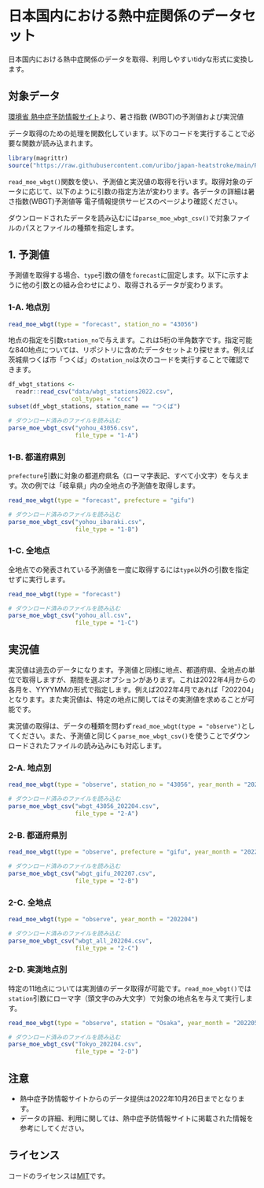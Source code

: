 日本国内における熱中症関係のデータセット
=================

日本国内における熱中症関係のデータを取得、利用しやすいtidyな形式に変換します。

## 対象データ

[環境省 熱中症予防情報サイト](https://www.wbgt.env.go.jp/)より、暑さ指数 (WBGT)の予測値および実況値

データ取得のための処理を関数化しています。以下のコードを実行することで必要な関数が読み込まれます。

```r
library(magrittr)
source("https://raw.githubusercontent.com/uribo/japan-heatstroke/main/R/read_moe_wbgt.R")
```

`read_moe_wbgt()`関数を使い、予測値と実況値の取得を行います。取得対象のデータに応じて、以下のように引数の指定方法が変わります。各データの詳細は暑さ指数(WBGT)予測値等 電子情報提供サービスのページより確認ください。

ダウンロードされたデータを読み込むには`parse_moe_wbgt_csv()`で対象ファイルのパスとファイルの種類を指定します。

## 1. 予測値

予測値を取得する場合、`type`引数の値を`forecast`に固定します。以下に示すように他の引数との組み合わせにより、取得されるデータが変わります。

### 1-A. 地点別

```r
read_moe_wbgt(type = "forecast", station_no = "43056")
```

地点の指定を引数`station_no`で与えます。これは5桁の半角数字です。指定可能な840地点については、リポジトリに含めたデータセットより探せます。例えば茨城県つくば市「つくば」の`station_no`は次のコードを実行することで確認できます。

```r
df_wbgt_stations <- 
  readr::read_csv("data/wbgt_stations2022.csv",
                  col_types = "cccc")
subset(df_wbgt_stations, station_name == "つくば")
```

```r
# ダウンロード済みのファイルを読み込む
parse_moe_wbgt_csv("yohou_43056.csv",
                   file_type = "1-A")
```

### 1-B. 都道府県別

`prefecture`引数に対象の都道府県名（ローマ字表記、すべて小文字）を与えます。次の例では「岐阜県」内の全地点の予測値を取得します。

```r
read_moe_wbgt(type = "forecast", prefecture = "gifu")
```

```r
# ダウンロード済みのファイルを読み込む
parse_moe_wbgt_csv("yohou_ibaraki.csv",
                   file_type = "1-B")
```

### 1-C. 全地点

全地点での発表されている予測値を一度に取得するには`type`以外の引数を指定せずに実行します。

```r
read_moe_wbgt(type = "forecast")
```

```r
# ダウンロード済みのファイルを読み込む
parse_moe_wbgt_csv("yohou_all.csv",
                   file_type = "1-C")
```

## 実況値

実況値は過去のデータになります。予測値と同様に地点、都道府県、全地点の単位で取得しますが、期間を選ぶオプションがあります。これは2022年4月からの各月を、YYYYMMの形式で指定します。例えば2022年4月であれば「202204」となります。また実況値は、特定の地点に関してはその実測値を求めることが可能です。

実況値の取得は、データの種類を問わず`read_moe_wbgt(type = "observe")`としてください。また、予測値と同じく`parse_moe_wbgt_csv()`を使うことでダウンロードされたファイルの読み込みにも対応します。

### 2-A. 地点別

```r
read_moe_wbgt(type = "observe", station_no = "43056", year_month = "202204")
```

```r
# ダウンロード済みのファイルを読み込む
parse_moe_wbgt_csv("wbgt_43056_202204.csv",
                   file_type = "2-A")
```


### 2-B. 都道府県別

```r
read_moe_wbgt(type = "observe", prefecture = "gifu", year_month = "202207")
```

```r
# ダウンロード済みのファイルを読み込む
parse_moe_wbgt_csv("wbgt_gifu_202207.csv",
                   file_type = "2-B")
```

### 2-C. 全地点

```r
read_moe_wbgt(type = "observe", year_month = "202204")
```

```r
# ダウンロード済みのファイルを読み込む
parse_moe_wbgt_csv("wbgt_all_202204.csv",
                   file_type = "2-C")
```

### 2-D. 実測地点別

特定の11地点については実測値のデータ取得が可能です。`read_moe_wbgt()`では`station`引数にローマ字（頭文字のみ大文字）で対象の地点名を与えて実行します。

```r
read_moe_wbgt(type = "observe", station = "Osaka", year_month = "202205")
```

```r
# ダウンロード済みのファイルを読み込む
parse_moe_wbgt_csv("Tokyo_202204.csv",
                   file_type = "2-D")
```

## 注意

- 熱中症予防情報サイトからのデータ提供は2022年10月26日までとなります。
- データの詳細、利用に関しては、熱中症予防情報サイトに掲載された情報を参考にしてください。

## ライセンス

コードのライセンスは[MIT](https://choosealicense.com/licenses/mit/)です。
